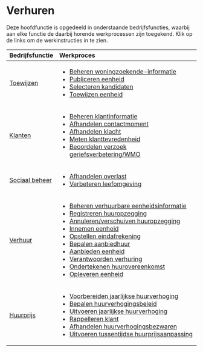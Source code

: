 # Verhuren

Deze hoofdfunctie is opgedeeld in onderstaande bedrijfsfuncties, waarbij aan elke functie de daarbij horende werkprocessen zijn toegekend. Klik op de links om de werkinstructies in te zien.

Bedrijfsfunctie | Werkproces
:--- | :---
[Toewijzen](toewijzen/) | <ul><li>[Beheren woningzoekende-informatie](toewijzen/beheren-woningzoekende-informatie/)</li><li>[Publiceren eenheid](toewijzen/publiceren-eenheid/)</li><li>[Selecteren kandidaten](toewijzen/selecteren-kandidaten/)</li><li>[Toewijzen eenheid](toewijzen/toewijzen-eenheid/)</li></ul>
[Klanten](klanten/) | <ul><li>[Beheren klantinformatie](klanten/beheren-klantinformatie/)</li><li>[Afhandelen contactmoment](klanten/afhandelen-contactmoment/)</li><li>[Afhandelen klacht](klanten/afhandelen-klacht/)</li><li>[Meten klanttevredenheid](klanten/meten-klanttevredenheid/)</li><li>[Beoordelen verzoek geriefsverbetering/WMO](klanten/beoordelen-verzoek-geriefsverbetering-WMO/)</li></ul>
[Sociaal beheer](sociaal-beheer/) | <ul><li>[Afhandelen overlast](sociaal-beheer/afhandelen-overlast/)</li><li>[Verbeteren leefomgeving](sociaal-beheer/verbeteren-leefomgeving/)</li></ul>
[Verhuur](verhuur/) | <ul><li>[Beheren verhuurbare eenheidsinformatie](verhuur/beheren-verhuurbare-eenheidsinformatie/)</li><li>[Registreren huuropzegging](verhuur/registreren-huuropzegging/)</li><li>[Annuleren/verschuiven huuropzegging](verhuur/annuleren-verschuiven-huuropzegging/)</li><li>[Innemen eenheid](verhuur/innemen-eenheid/)</li><li>[Opstellen eindafrekening](verhuur/opstellen-eindafrekening/)</li><li>[Bepalen aanbiedhuur](verhuur/bepalen-aanbiedhuur/)</li><li>[Aanbieden eenheid](verhuur/aanbieden-eenheid/)</li><li>[Verantwoorden verhuring](verhuur/verantwoorden-verhuring/)</li><li>[Ondertekenen huurovereenkomst](verhuur/ondertekenen-huurovereenkomst/)</li><li>[Opleveren eenheid](verhuur/opleveren-eenheid/)</li></ul>
[Huurprijs](huurprijs/) | <ul><li>[Voorbereiden jaarlijkse huurverhoging](huurprijs/voorbereiden-jaarlijkse-huurverhoging/)</li><li>[Bepalen huurverhogingsbeleid](huurprijs/bepalen-huurverhogingsbeleid/)</li><li>[Uitvoeren jaarlijkse huurverhoging](huurprijs/uitvoeren-jaarlijkse-huurverhoging/)</li><li>[Rappelleren klant](huurprijs/rappelleren-klant/)</li><li>[Afhandelen huurverhogingsbezwaren](huurprijs/afhandelen-huurverhogingsbezwaren/)</li><li>[Uitvoeren tussentijdse huurprijsaanpassing](huurprijs/uitvoeren-tussentijdse-huurprijsaanpassing/)</li></ul>
